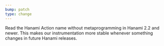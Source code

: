 ```yaml
---
bump: patch
type: change
---
```


Read the Hanami Action name without metaprogramming in Hanami 2.2 and newer. This makes our instrumentation more stable whenever something changes in future Hanami releases.
